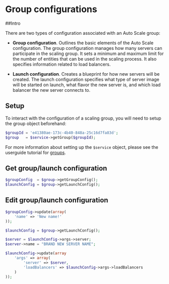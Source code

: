 # Group configurations

##Intro

There are two types of configuration associated with an Auto Scale group:

- **Group configuration**. Outlines the basic elements of the Auto Scale configuration. The group configuration manages how many servers can participate in the scaling group. It sets a minimum and maximum limit for the number of entities that can be used in the scaling process. It also specifies information related to load balancers.

- **Launch configuration**. Creates a blueprint for how new servers will be created. The launch configuration specifies what type of server image will be started on launch, what flavor the new server is, and which load balancer the new server connects to.

## Setup

To interact with the configuration of a scaling group, you will need to setup the group object beforehand:

```php
$groupId = 'e41380ae-173c-4b40-848a-25c16d7fa83d';
$group   = $service->getGroup($groupId);
```

For more information about setting up the `$service` object, please see the userguide tutorial for [groups]().

## Get group/launch configuration

```php
$groupConfig  = $group->getGroupConfig();
$launchConfig = $group->getLaunchConfig();
```

## Edit group/launch configuration

```php
$groupConfig->update(array(
    'name' => 'New name!'
));

$launchConfig = $group->getLaunchConfig();

$server = $launchConfig->args->server;
$server->name = "BRAND NEW SERVER NAME"; 

$launchConfig->update(array
    'args' => array(
        'server' => $server,
        'loadBalancers' => $launchConfig->args->loadBalancers
    )
));
```